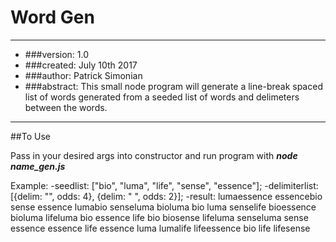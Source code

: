 Word Gen
========
---
* ###version: 1.0
* ###created: July 10th 2017
* ###author: Patrick Simonian
* ###abstract: This small node program will generate a line-break spaced list of words generated from a seeded list of words and delimeters between the words. 

---
##To Use

Pass in your desired args into constructor and run program
with ***node name_gen.js***

Example:
 -seedlist: ["bio", "luma", "life", "sense", "essence"];
 -delimiterlist: [{delim: "", odds: 4}, {delim: " ", odds: 2}];
 -result: 
lumaessence 
essencebio
sense essence 
lumabio
senseluma
bioluma
bio luma
senselife 
bioessence
bioluma
lifeluma 
bio essence
life bio
biosense 
lifeluma
senseluma 
sense essence
essence life
essence luma
lumalife
lifeessence
bio life
lifesense



